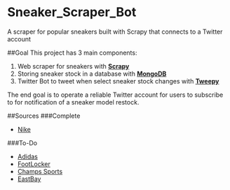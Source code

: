 # Sneaker_Scraper_Bot
A scraper for popular sneakers built with Scrapy that connects to a Twitter account

##Goal
This project has 3 main components:
  1. Web scraper for sneakers with **[Scrapy](https://scrapy.org/)**
  2. Storing sneaker stock in a database with **[MongoDB](https://www.mongodb.com/)**
  3. Twitter Bot to tweet when select sneaker stock changes with **[Tweepy](http://www.tweepy.org/)**
  
The end goal is to operate a reliable Twitter account for users to subscribe to for notification of a sneaker model restock.

##Sources
###Complete
- [Nike](Nike.com)

###To-Do
- [Adidas](Adidas.com)
- [FootLocker](Footlocker.com)
- [Champs Sports](ChampsSports.com)
- [EastBay](EastBay.com)
